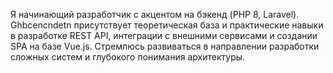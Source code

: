 Я начинающий разработчик с акцентом на бэкенд (PHP 8, Laravel).
Ghbcencndetn присутствует теоретическая база и практические навыки в разработке REST API, интеграции с внешними сервисами и создании SPA на базе Vue.js. 
Стремлюсь развиваться в направлении разработки сложных систем и глубокого понимания архитектуры.
